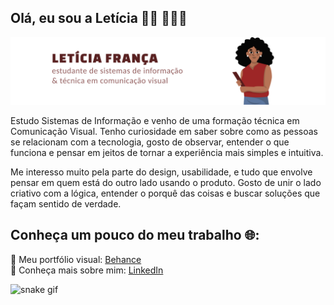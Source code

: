 ## Olá, eu sou a Letícia 👋🏾 👩🏾‍💻


<p align="center">
  <img src="banner.png" alt="Letícia França - Perfil" " />
</p>

<p1> Estudo Sistemas de Informação e venho de uma formação técnica em Comunicação Visual. Tenho curiosidade em saber sobre como as pessoas se relacionam com a tecnologia, gosto de observar, entender o que funciona e pensar em jeitos de tornar a experiência mais simples e intuitiva.

Me interesso muito pela parte do design, usabilidade, e tudo que envolve pensar em quem está do outro lado usando o produto. Gosto de unir o lado criativo com a lógica, entender o porquê das coisas e buscar soluções que façam sentido de verdade.
</p1>

## Conheça um pouco do meu trabalho 🌐:
📌 Meu portfólio visual: [Behance](https://www.behance.net/letciafrana6)  
📌 Conheça mais sobre mim: [LinkedIn](https://www.linkedin.com/in/leticiafranca3008)


![snake gif](https://github.com/leticiafranca/leticiafranca/raw/output/github-contribution-grid-snake.svg)

